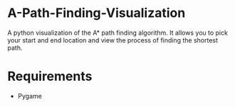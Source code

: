 # A-Path-Finding-Visualization
A python visualization of the A* path finding algorithm. It allows you to pick your start and end location and view the process of finding the shortest path.

# Requirements
- Pygame
